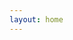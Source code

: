 ```yaml
---
layout: home
---
```


<script setup>
import {ref} from 'vue'
import home from '../.vitepress/components/mind.vue'
const data = ref(`
# Nest

## 基本知识

1. 标题1
2. 标题2

-. 子标题1
-. 子标题2

5. 标题2
6. 标题3

- beautiful
- useful
- easy
- interactive

## 场景知识

### 配置文件

1. .env
2. js-yaml
3. @nestjs/config

### redis
  - GUI
  - npm: redis
  - npm: ioredis
  - nest 中使用

`)
</script>

<home :data="data" />
